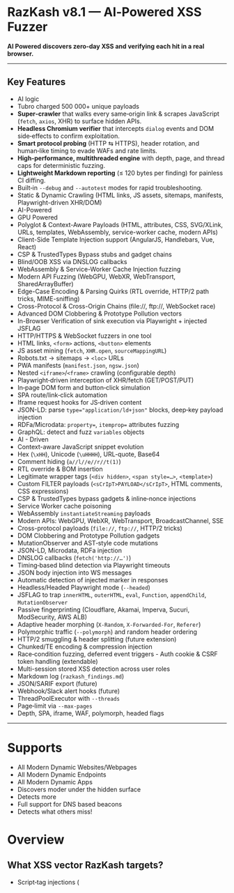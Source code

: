 # RazKash v8.1 — AI‑Powered XSS Fuzzer

 **AI Powered discovers zero‑day XSS and verifying each hit in a real browser.**

---

## Key Features
- AI logic
- Tubro charged 500 000+ unique payloads
- **Super‑crawler** that walks every same‑origin link & scrapes JavaScript (`fetch`, `axios`, XHR) to surface hidden APIs. 
- **Headless Chromium verifier** that intercepts `dialog` events and DOM side‑effects to confirm exploitation.  
- **Smart protocol probing** (HTTP ⇆ HTTPS), header rotation, and human‑like timing to evade WAFs and rate limits.  
- **High‑performance, multithreaded engine** with depth, page, and thread caps for deterministic fuzzing.  
- **Lightweight Markdown reporting** (≤ 120 bytes per finding) for painless CI diffing.  
- Built‑in `--debug` and `--autotest` modes for rapid troubleshooting.
- Static & Dynamic Crawling (HTML links, JS assets, sitemaps, manifests, Playwright-driven XHR/DOM)  
- AI-Powered
- GPU Powered
- Polyglot & Context-Aware Payloads (HTML, attributes, CSS, SVG/XLink, URLs, templates, WebAssembly, service-worker cache, modern APIs)  
- Client-Side Template Injection support (AngularJS, Handlebars, Vue, React)  
- CSP & TrustedTypes Bypass stubs and gadget chains  
- Blind/OOB XSS via DNSLOG callbacks  
- WebAssembly & Service-Worker Cache Injection fuzzing  
- Modern API Fuzzing (WebGPU, WebXR, WebTransport, SharedArrayBuffer)  
- Edge-Case Encoding & Parsing Quirks (RTL override, HTTP/2 path tricks, MIME-sniffing)  
- Cross-Protocol & Cross-Origin Chains (file://, ftp://, WebSocket race)  
- Advanced DOM Clobbering & Prototype Pollution vectors  
- In-Browser Verification of sink execution via Playwright + injected JSFLAG  
- HTTP/HTTPS & WebSocket fuzzers in one tool
- HTML links, `<form>` actions, `<button>` elements  
- JS asset mining (`fetch`, `XHR.open`, `sourceMappingURL`)  
- Robots.txt → sitemaps → `<loc>` URLs  
- PWA manifests (`manifest.json`, `ngsw.json`)  
- Nested `<iframe>`/`<frame>` crawling (configurable depth)
- Playwright‐driven interception of XHR/fetch (GET/POST/PUT)  
- In‐page DOM form and button‐click simulation  
- SPA route/link‐click automation  
- Iframe request hooks for JS‐driven content
- JSON-LD: parse `type="application/ld+json"` blocks, deep‐key payload injection  
- RDFa/Microdata: `property=`, `itemprop=` attributes fuzzing  
- GraphQL: detect and fuzz `variables` objects
- AI - Driven
- Context-aware JavaScript snippet evolution
- Hex (`\xHH`), Unicode (`\uHHHH`), URL-quote, Base64  
- Comment hiding (`a//l//e//r//t(1)`)  
- RTL override & BOM insertion
- Legitimate wrapper tags (`<div hidden>`, `<span style=…>`, `<template>`)  
- Custom FILTER payloads (`<sCrIpT>PAYLOAD</sCrIpT>`, HTML comments, CSS expressions)
- CSP & TrustedTypes bypass gadgets & inline‐nonce injections  
- Service Worker cache poisoning  
- WebAssembly `instantiateStreaming` payloads  
- Modern APIs: WebGPU, WebXR, WebTransport, BroadcastChannel, SSE  
- Cross-protocol payloads (`file://`, `ftp://`, HTTP/2 tricks)  
- DOM Clobbering and Prototype Pollution gadgets  
- MutationObserver and AST‐style code mutations  
- JSON-LD, Microdata, RDFa injection
- DNSLOG callbacks (`fetch('http://…')`)  
- Timing‐based blind detection via Playwright timeouts
- JSON body injection into WS messages  
- Automatic detection of injected marker in responses
- Headless/Headed Playwright mode (`--headed`)  
- JSFLAG to trap `innerHTML`, `outerHTML`, `eval`, `Function`, `appendChild`, `MutationObserver`
- Passive fingerprinting (Cloudflare, Akamai, Imperva, Sucuri, ModSecurity, AWS ALB)  
- Adaptive header morphing (`X-Random`, `X-Forwarded-For`, `Referer`)  
- Polymorphic traffic (`--polymorph`) and random header ordering
- HTTP/2 smuggling & header splitting (future extension)  
- Chunked/TE encoding & compression injection  
- Race‐condition fuzzing, deferred event triggers - Auth cookie & CSRF token handling (extendable)  
- Multi-session stored XSS detection across user roles
- Markdown log (`razkash_findings.md`)  
- JSON/SARIF export (future)  
- Webhook/Slack alert hooks (future)
- ThreadPoolExecutor with `--threads`  
- Page‐limit via `--max-pages`  
- Depth, SPA, iframe, WAF, polymorph, headed flags


  
---


# Supports
- All Modern Dynamic Websites/Webpages
- All Modern Dynamic Endpoints
- All Modern Dynamic Apps
- Discovers moder under the hidden surface
- Detects more
- Full support for DNS based beacons
- Detects what others miss!


# Overview
## What XSS vector RazKash targets?
- Script‑tag injections (<script>, <mg src=x onerror=…>)
- Attribute/event‑handler injections (onload=, onclick=, etc.)
- Inline‑JS URI handlers (javascript:alert(1))
- SVG namespace vectors
- Iframe / frame src manipulations
- Media elements (video, audio, source)
- Object/Embed/Flash fallbacks
- MathML payloads
- HTML5 interactive tags (details, marquee, dialog)
- CSS/Style payloads (expression, url() data‑URIs)
- JSONP/JS callback reflections
- DOM‑only sinks (innerHTML, location.hash, setTimeout)
- Shadow‑DOM context breaks
- WebAssembly & dynamic import() primitives
- MutationObserver & DOM‑diff race vectors
- CRLF → header injection chains
- Stored, Reflected with auto Get/Post
- RLO/Unicode disguise payloads
- SMIL & SVG animation triggers
- Blind‑XSS (DNS/WebSocket beacons)
- Polyglot & multi‑context payloads (HTML+JS+CSS)


## Installation
```bash
git clone https://github.com/your‑org/razkash.git
cd razkash

python3 -m venv venv && source venv/bin/activate
pip install -r requirements.txt      # Playwright installs Chromium automatically

# If Playwright skipped browser download, run:
# playwright install chromium

python razkash.py --url http://testphp.vulnweb.com

Common CLI Flags

Flag	Purpose
--depth N	Maximum crawl depth (default 3)
--threads N	Worker threads (default 20)
--pages N	Max pages to crawl (no limit if omitted)
--debug	Verbose logging + request/response dump
--autotest	Run built‑in self‑test suite and exit
Report Format
Findings are appended to reports/YYYY‑MM‑DD‑HHMM.md:

[+] http://example.com/product?id=1337
    parameter : id
    payload   : "><svg/onload=alert(1)>
```
